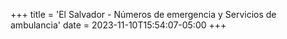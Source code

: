 +++
title = 'El Salvador - Números de emergencia y Servicios de ambulancia'
date = 2023-11-10T15:54:07-05:00
+++
